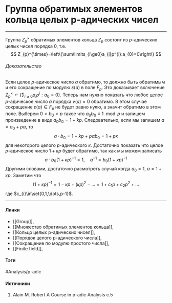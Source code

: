 # Группа обратимых элементов кольца целых p-адических чисел
***
Группа $Z_{p}^{\times}$ обратимых  элементов кольца $Z_{p}$ состоит из $p$-адических целых чисел порядка $0$, т.е.
$$
Z_{p}^{\times}=\left\{\sum\limits_{i\ge0}a_{i}p^{i}:a_{0}=0\right\}
$$

###### Доказательство
Если целое $p$-адическое число $a$ обратимо, то должно быть обратимым и его сокращение по модулю $\varepsilon(a)$ в поле $F_{p}$. Это доказывает включение $Z_{p}^{\times}\subset\{\sum_{i\ge0}a_{i}p^{i}:a_{0}=0\}$. Теперь нам нужно показать что любое целое $p$-адическое число $a$ порядка $v(a)=0$ обратимо. В этом случае сокращение $\varepsilon(a)\in F_{p}$ не будет равно нулю, а значит обратимо в этом поле. Выберем $0<b_{0}<p$ такое что $a_{0}b_{0}\equiv1\mod{p}$ и запишем произведение в виде $a_{0}b_{0}=1+kp$. Следовательно, если мы запишем $a=a_{0}+p\alpha$, то
$$
a\cdot b_{0}=1+kp+p\alpha b_{0}=1+p\kappa
$$
для некоторого целого $p$-адического $\kappa$. Достаточно показать что целое $p$-адическое число $1+\kappa p$ будет обратимо, так как мы можем записать
$$
a\cdot b_{0}(1+\kappa p)^{-1}=1,\quad
a^{-1}=b_{0}(1+\kappa p)^{-1}
$$
Другими словами, достаточно расмотреть случай когда $a_{0}=1$, $a=1+\kappa p$. Заметим что
$$
(1+\kappa p)^{-1}=1-\kappa p+(\kappa p)^{2}-\dots=1+c_{1}p+c_{2}p^{2}+\dots
$$
где $c_{i}\in\set{0,1,\dots,p-1}$. 
***
#### Линки
- [[Group]],
- [[Множество обратимых элементов кольца]],
- [[Кольцо целых p-адических чисел]],
- [[Порядок целого p-адического числа]],
- [[Сокращение по модулю простого числа]],
- [[Finite field]],
#### Тэги
 #Analysis/p-adic 
#### Источники
1. Alain M. Robert A Course in p-adic Analysis c.5